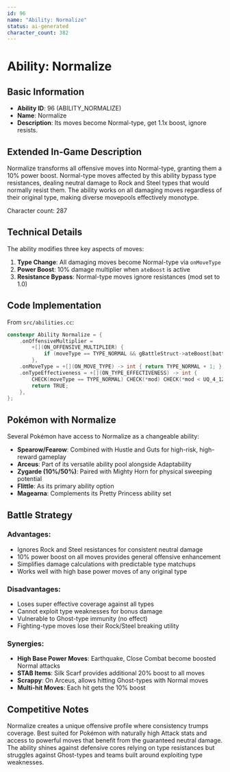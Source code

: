 ```yaml
---
id: 96
name: "Ability: Normalize"
status: ai-generated
character_count: 382
---
```


# Ability: Normalize

## Basic Information
- **Ability ID**: 96 (ABILITY_NORMALIZE)
- **Name**: Normalize
- **Description**: Its moves become Normal-type, get 1.1x boost, ignore resists.

## Extended In-Game Description
Normalize transforms all offensive moves into Normal-type, granting them a 10% power boost. Normal-type moves affected by this ability bypass type resistances, dealing neutral damage to Rock and Steel types that would normally resist them. The ability works on all damaging moves regardless of their original type, making diverse movepools effectively monotype.

Character count: 287

## Technical Details
The ability modifies three key aspects of moves:
1. **Type Change**: All damaging moves become Normal-type via `onMoveType`
2. **Power Boost**: 10% damage multiplier when `ateBoost` is active
3. **Resistance Bypass**: Normal-type moves ignore resistances (mod set to 1.0)

## Code Implementation
From `src/abilities.cc`:
```cpp
constexpr Ability Normalize = {
    .onOffensiveMultiplier =
        +[](ON_OFFENSIVE_MULTIPLIER) {
            if (moveType == TYPE_NORMAL && gBattleStruct->ateBoost[battler]) MUL(1.1);
        },
    .onMoveType = +[](ON_MOVE_TYPE) -> int { return TYPE_NORMAL + 1; },
    .onTypeEffectiveness = +[](ON_TYPE_EFFECTIVENESS) -> int {
        CHECK(moveType == TYPE_NORMAL) CHECK(*mod) CHECK(*mod < UQ_4_12(1.0)) *mod = UQ_4_12(1.0);
        return TRUE;
    },
};
```

## Pokémon with Normalize
Several Pokémon have access to Normalize as a changeable ability:
- **Spearow/Fearow**: Combined with Hustle and Guts for high-risk, high-reward gameplay
- **Arceus**: Part of its versatile ability pool alongside Adaptability
- **Zygarde (10%/50%)**: Paired with Mighty Horn for physical sweeping potential
- **Flittle**: As its primary ability option
- **Magearna**: Complements its Pretty Princess ability set

## Battle Strategy
### Advantages:
- Ignores Rock and Steel resistances for consistent neutral damage
- 10% power boost on all moves provides general offensive enhancement
- Simplifies damage calculations with predictable type matchups
- Works well with high base power moves of any original type

### Disadvantages:
- Loses super effective coverage against all types
- Cannot exploit type weaknesses for bonus damage
- Vulnerable to Ghost-type immunity (no effect)
- Fighting-type moves lose their Rock/Steel breaking utility

### Synergies:
- **High Base Power Moves**: Earthquake, Close Combat become boosted Normal attacks
- **STAB Items**: Silk Scarf provides additional 20% boost to all moves
- **Scrappy**: On Arceus, allows hitting Ghost-types with Normal moves
- **Multi-hit Moves**: Each hit gets the 10% boost

## Competitive Notes
Normalize creates a unique offensive profile where consistency trumps coverage. Best suited for Pokémon with naturally high Attack stats and access to powerful moves that benefit from the guaranteed neutral damage. The ability shines against defensive cores relying on type resistances but struggles against Ghost-types and teams built around exploiting type weaknesses.
